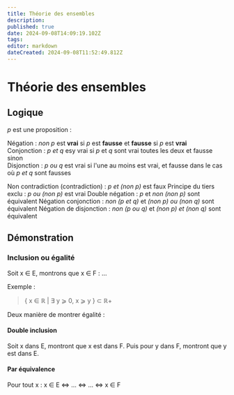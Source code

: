 ```yaml
---
title: Théorie des ensembles
description: 
published: true
date: 2024-09-08T14:09:19.102Z
tags: 
editor: markdown
dateCreated: 2024-09-08T11:52:49.812Z
---
```


# Théorie des ensembles

## Logique

*p* est une proposition :

Négation : *non p* est **vrai** si *p* est **fausse** et **fausse** si *p* est **vrai**  
Conjonction : *p et q* esy vrai si *p* et *q* sont vrai toutes les deux et fausse sinon  
Disjonction : *p ou q* est vrai si l'une au moins est vrai, et fausse dans le cas où *p et q* sont fausses  

Non contradiction (contradiction) : *p et (non p)* est faux
Principe du tiers exclu : *p ou (non p)* est vrai
Double négation : *p* et *non (non p)* sont équivalent
Négation conjonction : *non (p et q)* et *(non p) ou (non q)* sont équivalent
Négation de disjonction : *non (p ou q)* et *(non p) et (non q)* sont équivalent

## Démonstration

### Inclusion ou égalité

Soit x ∈ E, montrons que x ∈ F : ...

Exemple :

> { x ∈ ℝ | ∃ y ⩾ 0, x ⩾ y } ⊂ ℝ+

Deux manière de montrer égalité :

#### Double inclusion

Soit x dans E, montront que x est dans F. Puis pour y dans F, montront que y est dans E.

#### Par équivalence

Pour tout x : x ∈ E <=> ... <=> ... <=> x ∈ F